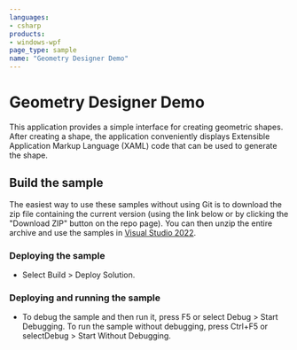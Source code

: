 ```yaml
---
languages:
- csharp
products:
- windows-wpf
page_type: sample
name: "Geometry Designer Demo"
---
```

# Geometry Designer Demo
This application provides a simple interface for creating geometric shapes. After creating a shape, the application conveniently displays Extensible Application Markup Language (XAML) code that can be used to generate the shape.

## Build the sample
The easiest way to use these samples without using Git is to download the zip file containing the current version (using the link below or by clicking the "Download ZIP" button on the repo page). You can then unzip the entire archive and use the samples in [Visual Studio 2022](https://www.visualstudio.com/wpf-vs).

### Deploying the sample
- Select Build > Deploy Solution. 

### Deploying and running the sample
- To debug the sample and then run it, press F5 or select Debug >  Start Debugging. To run the sample without debugging, press Ctrl+F5 or selectDebug > Start Without Debugging. 


